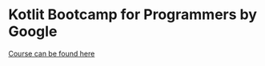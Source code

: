 # Kotlit Bootcamp for Programmers by Google 


[Course can be found here](https://learn.udacity.com/courses/ud9011)
